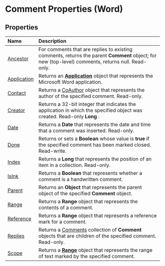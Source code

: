
# Comment Properties (Word)

## Properties



|**Name**|**Description**|
|:-----|:-----|
|[Ancestor](bc056a5c-2500-1377-0ce5-f8ef018c18ba.md)|For comments that are replies to existing comments, returns the parent  **Comment** object; for new (top-level) comments, returns null. Read-only.|
|[Application](af4f2a65-65c0-6200-ca50-9a1dcc1a18d8.md)|Returns an  **[Application](d1cf6f8f-4e88-bf01-93b4-90a83f79cb44.md)** object that represents the Microsoft Word application.|
|[Contact](44e0ed68-8299-c96d-a3ce-b2b853bfb2d1.md)|Returns a [CoAuthor](d1b58eea-4570-ffd3-4c13-a74a998b079e.md) object that represents the author of the specified comment. Read-only.|
|[Creator](dab70491-99b5-3163-e01f-0c7ee0ba1768.md)|Returns a 32-bit integer that indicates the application in which the specified object was created. Read-only  **Long** .|
|[Date](73c9ee23-1f7f-bada-5d0c-d586f31656fc.md)|Returns a  **Date** that represents the date and time that a comment was inserted. Read-only.|
|[Done](60b655ec-e523-13c4-2d26-1b0863b55a24.md)|Returns or sets a  **Boolean** whose value is **true** if the specified comment has been marked closed. Read-write.|
|[Index](d42da7c8-5f42-762d-a929-2f1a2bd54c92.md)|Returns a  **Long** that represents the position of an item in a collection. Read-only.|
|[IsInk](57204e17-cf5a-d006-0738-b1f1ef62632f.md)|Returns a  **Boolean** that represents whether a comment is a handwritten comment.|
|[Parent](1394a168-aa89-2e7b-49ee-0fe37e6c2093.md)|Returns an  **Object** that represents the parent object of the specified **Comment** object.|
|[Range](1a67e361-67ee-0fb1-ffe4-9e15aa73e2a2.md)|Returns a  **Range** object that represents the contents of a comment.|
|[Reference](7bba174c-f6f2-eb30-6f41-4d8343f9f98a.md)|Returns a  **Range** object that represents a reference mark for a comment.|
|[Replies](a52838be-d6ca-c4e0-56c4-0faf6e86f748.md)|Returns a [Comments](e384b37a-50e3-a214-52a8-6fda2acc4991.md) collection of **Comment** objects that are children of the specified comment. Read-only.|
|[Scope](07ef4a30-9a3a-aed1-5c38-7f091ea3150b.md)|Returns a  **[Range](15a7a1c4-5f3f-5b6e-60e9-29688de3f274.md)** object that represents the range of text marked by the specified comment.|
